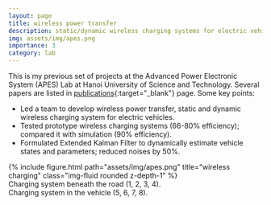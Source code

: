 ```yaml
---
layout: page
title: wireless power transfer
description: static/dynamic wireless charging systems for electric vehicles
img: assets/img/apes.png
importance: 3
category: lab
---
```

This is my previous set of projects at the Advanced Power Electronic System (APES) Lab at Hanoi University of Science and Technology. Several papers are listed in [publications](/../publications){:target="_blank"} page. Some key points:
- Led a team to develop wireless power transfer, static and dynamic wireless charging system for electric vehicles.
- Tested prototype wireless charging systems (66-80% efficiency); compared it with simulation (90% efficiency).
- Formulated Extended Kalman Filter to dynamically estimate vehicle states and parameters; reduced noises by 50%.

<div class="row justify-content-sm-center">
    <div class="col-sm-6 mt-3 mt-md-0">
        {% include figure.html path="assets/img/apes.png" title="wireless charging" class="img-fluid rounded z-depth-1" %}
    </div>
</div>
<div class="caption">
    Charging system beneath the road (1, 2, 3, 4). <br>
    Charging system in the vehicle (5, 6, 7, 8).
</div>